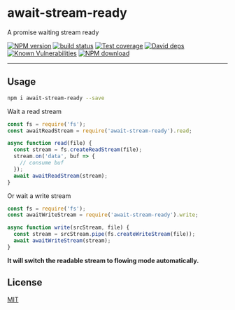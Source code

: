 # await-stream-ready

A promise waiting stream ready

[![NPM version][npm-image]][npm-url]
[![build status][travis-image]][travis-url]
[![Test coverage][codecov-image]][codecov-url]
[![David deps][david-image]][david-url]
[![Known Vulnerabilities][snyk-image]][snyk-url]
[![NPM download][download-image]][download-url]

[npm-image]: https://img.shields.io/npm/v/await-stream-ready.svg?style=flat-square
[npm-url]: https://npmjs.org/package/await-stream-ready
[travis-image]: https://img.shields.io/travis/node-modules/await-stream-ready.svg?style=flat-square
[travis-url]: https://travis-ci.org/node-modules/await-stream-ready
[codecov-image]: https://codecov.io/gh/node-modules/await-stream-ready/branch/master/graph/badge.svg
[codecov-url]: https://codecov.io/gh/node-modules/await-stream-ready
[david-image]: https://img.shields.io/david/node-modules/await-stream-ready.svg?style=flat-square
[david-url]: https://david-dm.org/node-modules/await-stream-ready
[snyk-image]: https://snyk.io/test/npm/await-stream-ready/badge.svg?style=flat-square
[snyk-url]: https://snyk.io/test/npm/await-stream-ready
[download-image]: https://img.shields.io/npm/dm/await-stream-ready.svg?style=flat-square
[download-url]: https://npmjs.org/package/await-stream-ready

---

## Usage

```bash
npm i await-stream-ready --save
```

Wait a read stream

```js
const fs = require('fs');
const awaitReadStream = require('await-stream-ready').read;

async function read(file) {
  const stream = fs.createReadStream(file);
  stream.on('data', buf => {
    // consume buf
  });
  await awaitReadStream(stream);
}
```

Or wait a write stream

```js
const fs = require('fs');
const awaitWriteStream = require('await-stream-ready').write;

async function write(srcStream, file) {
  const stream = srcStream.pipe(fs.createWriteStream(file));
  await awaitWriteStream(stream);
}
```

**It will switch the readable stream to flowing mode automatically.**

## License

[MIT](LICENSE)
